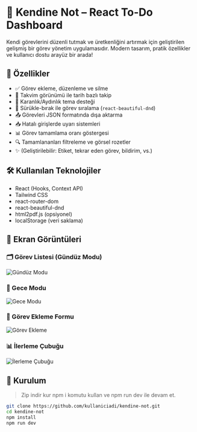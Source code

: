 # 🧠 Kendine Not – React To-Do Dashboard

Kendi görevlerini düzenli tutmak ve üretkenliğini artırmak için geliştirilen gelişmiş bir görev yönetim uygulamasıdır. Modern tasarım, pratik özellikler ve kullanıcı dostu arayüz bir arada!

## 🚀 Özellikler

- ✅ Görev ekleme, düzenleme ve silme
- 📆 Takvim görünümü ile tarih bazlı takip
- 🌙 Karanlık/Aydınlık tema desteği
- 🔄 Sürükle-bırak ile görev sıralama (`react-beautiful-dnd`)
- 📤 Görevleri JSON formatında dışa aktarma
- 📥 Hatalı girişlerde uyarı sistemleri
- 📊 Görev tamamlama oranı göstergesi
- 🔍 Tamamlananları filtreleme ve görsel rozetler
- ✨ (Geliştirilebilir: Etiket, tekrar eden görev, bildirim, vs.)

## 🛠️ Kullanılan Teknolojiler

- React (Hooks, Context API)
- Tailwind CSS
- react-router-dom
- react-beautiful-dnd
- html2pdf.js (opsiyonel)
- localStorage (veri saklama)

## 📸 Ekran Görüntüleri

### 🗂 Görev Listesi (Gündüz Modu)
![Gündüz Modu](./screenshoots/1.png)

### 🌙 Gece Modu
![Gece Modu](./screenshoots/2.png)

### 🧩 Görev Ekleme Formu
![Görev Ekleme](./screenshoots/3.png)

### 📊 İlerleme Çubuğu
![İlerleme Çubuğu](./screenshoots/4.png)


## 🧪 Kurulum
> Zip indir kur npm i komutu kullan ve npm run dev ile devam et.
```bash
git clone https://github.com/kullaniciadi/kendine-not.git
cd kendine-not
npm install
npm run dev
